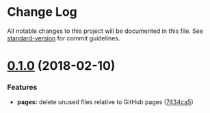 # Change Log

All notable changes to this project will be documented in this file. See [standard-version](https://github.com/conventional-changelog/standard-version) for commit guidelines.

<a name="0.1.0"></a>
# [0.1.0](https://github.com/Falinor/baby-foot-api/compare/v0.10.0...v0.1.0) (2018-02-10)


### Features

* **pages:** delete unused files relative to GitHub pages ([7434ca5](https://github.com/Falinor/baby-foot-api/commit/7434ca5))

